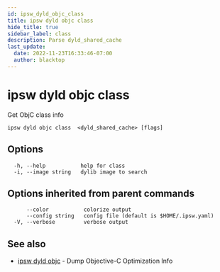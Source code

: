 ```yaml
---
id: ipsw_dyld_objc_class
title: ipsw dyld objc class
hide_title: true
sidebar_label: class
description: Parse dyld_shared_cache
last_update:
  date: 2022-11-23T16:33:46-07:00
  author: blacktop
---
```

# ipsw dyld objc class

Get ObjC class info

```
ipsw dyld objc class  <dyld_shared_cache> [flags]
```

## Options

```
  -h, --help           help for class
  -i, --image string   dylib image to search
```

## Options inherited from parent commands

```
      --color           colorize output
      --config string   config file (default is $HOME/.ipsw.yaml)
  -V, --verbose         verbose output
```

## See also

* [ipsw dyld objc](/docs/cli/dyld/ipsw_dyld_objc)	 - Dump Objective-C Optimization Info

